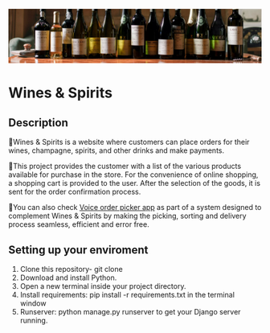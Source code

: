 [![Django](https://github.com/Wildchayote/Wines-and-Spirits/blob/main/header.PNG)](https://github.com/Wildchayote/Wines-and-Spirits)

# Wines & Spirits
## Description
💛Wines & Spirits is a website where customers can place orders for their wines, champagne, spirits, and other drinks and make payments.

💛This project provides the customer with a list of the various products available for purchase in the store.
  For the convenience of online shopping, a shopping cart is provided to the user. After the selection of the goods, it is sent for the order confirmation process.
  
💛You can also check [Voice order picker app](https://github.com/Wildchayote/Python_aop/blob/Improve/Voice_Order_picker_App.py) as part of a system designed to complement Wines & Spirits by making the picking, sorting and delivery process seamless, efficient and error free.
## Setting up your enviroment
1. Clone this repository-  git clone <repo url>
2. Download and install Python.
3. Open a new terminal inside your project directory.
4. Install requirements: pip install -r requirements.txt in the terminal window
5. Runserver: python manage.py runserver to get your Django server running.
